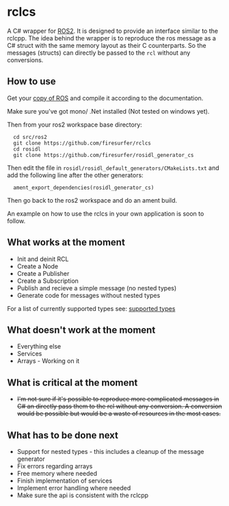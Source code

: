 # rclcs

A C# wrapper for [ROS2](https://github.com/ros2). It is designed to provide an interface similar to the rclcpp.
The idea behind the wrapper is to reproduce the ros message as a C# struct with the same memory layout as their C counterparts.
So the messages (structs) can directly be passed to the `rcl` without any conversions. 

## How to use

Get your [copy of ROS](https://github.com/ros2/ros2/wiki/Linux-Development-Setup) and compile it according to the documentation.

Make sure you've got mono/ .Net installed (Not tested on windows yet).

Then from your ros2 workspace base directory:
```
  cd src/ros2
  git clone https://github.com/firesurfer/rclcs
  cd rosidl
  git clone https://github.com/firesurfer/rosidl_generator_cs
```
Then edit the file in `rosidl/rosidl_default_generators/CMakeLists.txt` and add the following line after the other generators:
```
  ament_export_dependencies(rosidl_generator_cs)
```

Then go back to the ros2 workspace and do an ament build. 

An example on how to use the rclcs in your own application is soon to follow.

## What works at the moment

* Init and deinit RCL
* Create a Node
* Create a Publisher
* Create a Subscription
* Publish and recieve a simple message (no nested types)
* Generate code for messages without nested types

For a list of currently supported types see: [supported types](doc/SupportedTypes.md)

## What doesn't work at the moment

* Everything else 
* Services
* Arrays - Working on it

## What is critical at the moment

* ~~I'm not sure if it's possible to reproduce more complicated messages in C# an directly pass them to the rcl without any conversion. A conversion would be possible but would be a waste of resources in the most cases.~~

## What has to be done next

* Support for nested types - this includes a cleanup of the message generator
* Fix errors regarding arrays
* Free memory where needed
* Finish implementation of services
* Implement error handling where needed
* Make sure the api is consistent with the rclcpp
